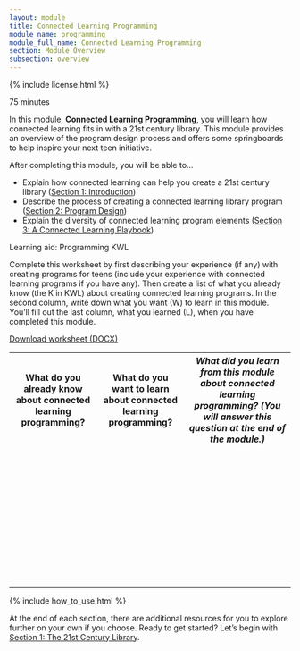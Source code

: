 ```yaml
---
layout: module
title: Connected Learning Programming
module_name: programming
module_full_name: Connected Learning Programming
section: Module Overview
subsection: overview
---
```


{% include license.html %}

<p class="time">75 minutes</p>

In this module, **Connected Learning Programming**, you will learn how connected learning fits in with a 21st century library. This module provides an overview of the program design process and offers some springboards to help inspire your next teen initiative.


<div class="objectives">
	<p>After completing this module, you will be able to...</p>
<ul>
	<li>Explain how connected learning can help you create a 21st century library (<a href="section-1.html">Section 1: Introduction</a>)</li>
	<li>Describe the process of creating a connected learning library program (<a href="section-2.html">Section 2: Program Design</a>)</li>
	<li>Explain the diversity of connected learning program elements (<a href="section-3.html">Section 3: A Connected Learning Playbook</a>)</li>
</ul></div>

<div class="reflection">
	<p><span class="box-title">Learning aid: Programming KWL</span></p>
	<p>Complete this worksheet by first describing your experience (if any) with creating programs for teens (include your experience with connected learning programs if you have any). Then create a list of what you already know (the K in KWL) about creating connected learning programs. In the second column, write down what you want (W) to learn in this module. You’ll fill out the last column, what you learned (L), when you have completed this module.</p>
	<p class="word_download"><a href="docs/programming_kwl.docx">Download worksheet (DOCX)</a></p>
	<table class="worksheet">
	<tr><th>What do you already know about connected learning programming?</th>
		<th>What do you want to learn about connected learning programming?</th>
		<th><i>What did you learn from this module about connected learning programming? (You will answer this question at the end of the module.)</i></th>
	</tr>
	<tr>
		<td style="height:250px;"></td>
		<td></td>
		<td></td>
	</tr>
</table>
</div>

{% include how_to_use.html %}

At the end of each section, there are additional resources for you to explore further on your own if you choose.
Ready to get started? Let’s begin with <a href="section-1.html">Section 1: The 21st Century Library</a>.
